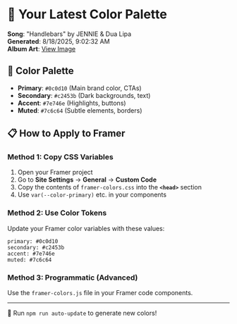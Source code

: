# 🎨 Your Latest Color Palette

**Song**: "Handlebars" by JENNIE & Dua Lipa  
**Generated**: 8/18/2025, 9:02:32 AM  
**Album Art**: [View Image](https://lastfm.freetls.fastly.net/i/u/300x300/64899ac0da72b61de038f090b6d5c2f4.jpg)

## 🎨 Color Palette
- **Primary**: `#0c0d10` (Main brand color, CTAs)
- **Secondary**: `#c2453b` (Dark backgrounds, text)  
- **Accent**: `#7e746e` (Highlights, buttons)
- **Muted**: `#7c6c64` (Subtle elements, borders)

## 📋 How to Apply to Framer

### Method 1: Copy CSS Variables
1. Open your Framer project
2. Go to **Site Settings** → **General** → **Custom Code**
3. Copy the contents of `framer-colors.css` into the **`<head>`** section
4. Use `var(--color-primary)` etc. in your components

### Method 2: Use Color Tokens
Update your Framer color variables with these values:
```
primary: #0c0d10
secondary: #c2453b
accent: #7e746e
muted: #7c6c64
```

### Method 3: Programmatic (Advanced)
Use the `framer-colors.js` file in your Framer code components.

---
🔄 Run `npm run auto-update` to generate new colors!